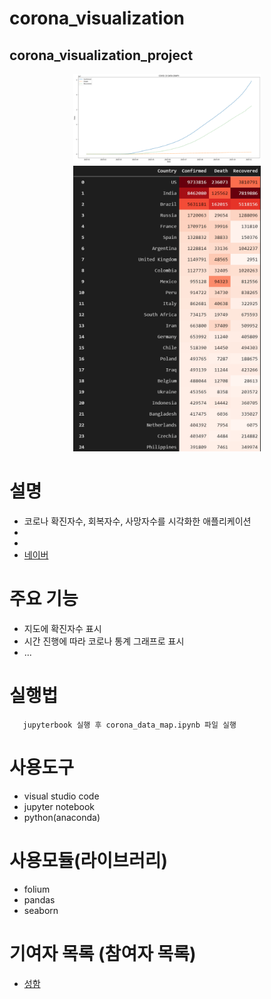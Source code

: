 # corona_visualization

## corona_visualization_project

<p align="center">
    <img src="https://github.com/kaminion/corona_visualization/blob/master/data/img/lineplot.png" width="300"/>
    <img src="https://github.com/kaminion/corona_visualization/blob/master/data/img/pandas_gradient.PNG" width="300"/>
</p>

# 설명
- 코로나 확진자수, 회복자수, 사망자수를 시각화한 애플리케이션
- 
- 
- [네이버](https://www.naver.com)


# 주요 기능
- 지도에 확진자수 표시
- 시간 진행에 따라 코로나 통계 그래프로 표시
- ...

# 실행법

```
   jupyterbook 실행 후 corona_data_map.ipynb 파일 실행 
```

# 사용도구 
- visual studio code
- jupyter notebook
- python(anaconda)

# 사용모듈(라이브러리)
- folium
- pandas
- seaborn


# 기여자 목록 (참여자 목록)

- [성함](gitrepository.link)

